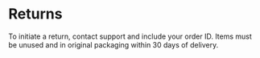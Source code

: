 # Returns

To initiate a return, contact support and include your order ID. Items must be unused and in original packaging within 30 days of delivery.

